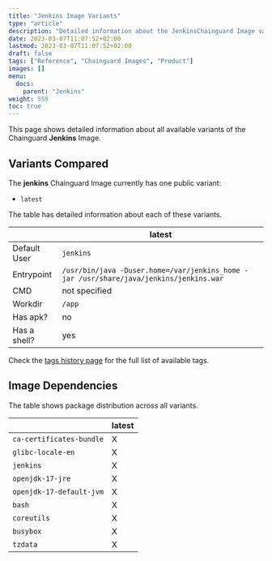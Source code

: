 ```yaml
---
title: "Jenkins Image Variants"
type: "article"
description: "Detailed information about the JenkinsChainguard Image variants"
date: 2023-03-07T11:07:52+02:00
lastmod: 2023-03-07T11:07:52+02:00
draft: false
tags: ["Reference", "Chainguard Images", "Product"]
images: []
menu:
  docs:
    parent: "Jenkins"
weight: 550
toc: true
---
```


This page shows detailed information about all available variants of the Chainguard **Jenkins** Image.

## Variants Compared
The **jenkins** Chainguard Image currently has one public variant: 

- `latest`

The table has detailed information about each of these variants.

|              | latest                                                                                 |
|--------------|----------------------------------------------------------------------------------------|
| Default User | `jenkins`                                                                              |
| Entrypoint   | `/usr/bin/java -Duser.home=/var/jenkins_home -jar /usr/share/java/jenkins/jenkins.war` |
| CMD          | not specified                                                                          |
| Workdir      | `/app`                                                                                 |
| Has apk?     | no                                                                                     |
| Has a shell? | yes                                                                                    |

Check the [tags history page](/chainguard/chainguard-images/reference/jenkins/tags_history/) for the full list of available tags.
## Image Dependencies
The table shows package distribution across all variants.

|                          | latest |
|--------------------------|--------|
| `ca-certificates-bundle` | X      |
| `glibc-locale-en`        | X      |
| `jenkins`                | X      |
| `openjdk-17-jre`         | X      |
| `openjdk-17-default-jvm` | X      |
| `bash`                   | X      |
| `coreutils`              | X      |
| `busybox`                | X      |
| `tzdata`                 | X      |

